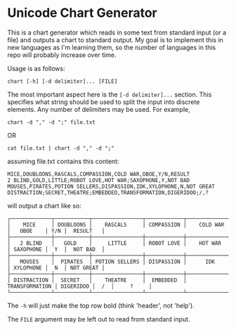 # Unicode Chart Generator

This is a chart generator which reads in some text from standard input (or a file) and outputs a chart to standard output. My goal is to implement this in new languages as I'm learning them, so the number of languages in this repo will probably increase over time.

Usage is as follows:
```
chart [-h] [-d delimiter]... [FILE]
```
The most important aspect here is the `[-d delimiter]...` section. This specifies what string should be used to
split the input into discrete elements. Any number of delimiters may be used. For example, 
```
chart -d "," -d ";" file.txt
```
OR
```
cat file.txt | chart -d "," -d ";"
```
assuming file.txt contains this content:
```
MICE,DOUBLOONS,RASCALS,COMPASSION,COLD WAR,OBOE,Y/N,RESULT
2 BLIND,GOLD,LITTLE;ROBOT LOVE,HOT WAR;SAXOPHONE,Y,NOT BAD
MOUSES,PIRATES,POTION SELLERS,DISPASSION,IDK,XYLOPHONE,N,NOT GREAT
DISTRACTION;SECRET,THEATRE;EMBEDDED,TRANSFORMATION,DIGERIDOO;/,?
```
will output a chart like so:
```
┌─────────────┬───────────┬────────────────┬────────────┬────────────────┬───────────┬─────┬───────────┐
│    MICE     │ DOUBLOONS │    RASCALS     │ COMPASSION │    COLD WAR    │   OBOE    │ Y/N │  RESULT   │
├─────────────┼───────────┼────────────────┼────────────┼────────────────┼───────────┼─────┼───────────┤
│   2 BLIND   │   GOLD    │     LITTLE     │ ROBOT LOVE │    HOT WAR     │ SAXOPHONE │  Y  │  NOT BAD  │
├─────────────┼───────────┼────────────────┼────────────┼────────────────┼───────────┼─────┼───────────┤
│   MOUSES    │  PIRATES  │ POTION SELLERS │ DISPASSION │      IDK       │ XYLOPHONE │  N  │ NOT GREAT │
├─────────────┼───────────┼────────────────┼────────────┼────────────────┼───────────┼─────┼───────────┤
│ DISTRACTION │  SECRET   │    THEATRE     │  EMBEDDED  │ TRANSFORMATION │ DIGERIDOO │  /  │     ?     │
└─────────────┴───────────┴────────────────┴────────────┴────────────────┴───────────┴─────┴───────────┘
```

The `-h` will just make the top row bold (think 'header', not 'help').

The `FILE` argument may be left out to read from standard input.
